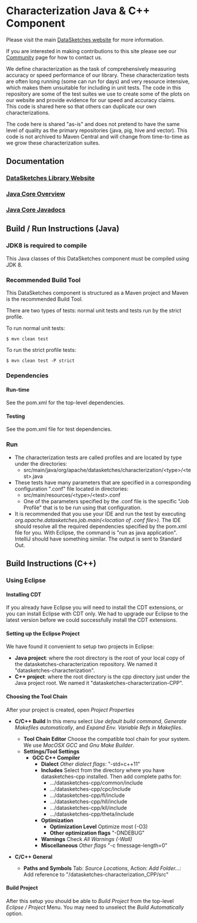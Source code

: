 <!--
    Licensed to the Apache Software Foundation (ASF) under one
    or more contributor license agreements.  See the NOTICE file
    distributed with this work for additional information
    regarding copyright ownership.  The ASF licenses this file
    to you under the Apache License, Version 2.0 (the
    "License"); you may not use this file except in compliance
    with the License.  You may obtain a copy of the License at

      http://www.apache.org/licenses/LICENSE-2.0

    Unless required by applicable law or agreed to in writing,
    software distributed under the License is distributed on an
    "AS IS" BASIS, WITHOUT WARRANTIES OR CONDITIONS OF ANY
    KIND, either express or implied.  See the License for the
    specific language governing permissions and limitations
    under the License.
-->

# Characterization Java & C++ Component

Please visit the main [DataSketches website](https://datasketches.apache.org) for more information. 

If you are interested in making contributions to this site please see our [Community](https://datasketches.apache.org/docs/Community/) page for how to contact us.

We define characterization as the task of comprehensively measuring accuracy 
or speed performance of our library. These characterization tests are often long running 
(some can run for days) and very resource intensive, which makes them unsuitable for including 
in unit tests.  The code in this repository are some of the test suites we use to create 
some of the plots on our website and provide evidence for our speed and accuracy claims.  
This code is shared here so that others can duplicate our own characterizations.

The code here is shared "as-is" and does not pretend to have the same level of quality as the 
primary repositories (java, pig, hive and vector).  This code is not archived to Maven Central 
and will change from time-to-time as we grow these characterization suites.

## Documentation

### [DataSketches Library Website](https://datasketches.apache.org/)

### [Java Core Overview](https://datasketches.apache.org/docs/TheChallenge.html)

### [Java Core Javadocs](https://datasketches.apache.org/api/java/snapshot/apidocs/index.html)

## Build / Run Instructions (Java)

### JDK8 is required to compile
This Java classes of this DataSketches component must be compiled using JDK 8.

### Recommended Build Tool
This DataSketches component is structured as a Maven project and Maven is the recommended Build Tool.

There are two types of tests: normal unit tests and tests run by the strict profile.  

To run normal unit tests:

    $ mvn clean test

To run the strict profile tests:

    $ mvn clean test -P strict

### Dependencies

#### Run-time
See the pom.xml for the top-level dependencies.

#### Testing
See the pom.xml file for test dependencies.

### Run
* The characterization tests are called profiles and are located by type under the directories:
    * src/main/java/org/apache/datasketches/characterization/&lt;type&gt;/&lt;test&gt;.java
* These tests have many parameters that are specified in a corresponding configuration ".conf" file located in directories:
    * src/main/resources/&lt;type&gt;/&lt;test&gt;.conf
    * One of the parameters specified by the .conf file is the specific "Job Profile" that is to be run using that configuration.
* It is recommended that you use your IDE and run the test by executing *org.apache.datasketches.job.main(&lt;location of .conf file&gt;)*. 
The IDE should resolve all the required dependencies specified by the pom.xml file for you.  With Eclipse, the command is "run as java application".
IntelliJ should have something similar.  The output is sent to Standard Out.

## Build Instructions (C++)

### Using Eclipse

#### **Installing CDT** 
If you already have Eclipse you will need to install the CDT extensions, or you can install Eclipse with CDT only.  We had to upgrade our Eclipse to the latest version before we could successfully install the CDT extensions.
#### **Setting up the Eclipse Project** 
We have found it convenient to setup two projects in Eclipse:

* **Java project**: where the root directory is the root of your local copy of the datasketches-characterization repository. We named it "datasketches-characterization".
* **C++ project**: where the root directory is the cpp directory just under the Java project root. We named it "datasketches-characterization-CPP".

#### **Choosing the Tool Chain** 
After your project is created, open *Project Properties*

* **C/C++ Build** In this menu select *Use default build command*, *Generate Makefiles automatically*, and *Expand Env. Variable Refs in Makefiles*.
    
    * **Tool Chain Editor** Choose the compatible tool chain for your system. We use *MacOSX GCC* and *Gnu Make Builder*.
    * **Settings/Tool Settings**
        * **GCC C++ Compiler**
            * **Dialect** *Other dialect flags*: "-std=c++11"
            * **Includes** Select from the directory where you have datasketches-cpp installed. Then add complete paths for:
                * .../datasketches-cpp/common/include
                * .../datasketches-cpp/cpc/include
                * .../datasketches-cpp/fi/include
                * .../datasketches-cpp/hll/include
                * .../datasketches-cpp/kll/include
                * .../datasketches-cpp/theta/include
            * **Optimization**
                * **Optimization Level** Optimize most (-O3)
                * **Other optimization flags** "-DNDEBUG"
            * **Warnings** Check *All Warnings (-Wall)*
            * **Miscellaneous** *Other flags* "-c fmessage-length=0"

* **C/C++ General**
    * **Paths and Symbols** Tab: *Source Locations*, Action: *Add Folder...*: Add reference to "/datasketches-characterization_CPP/src"

#### **Build Project**
After this setup you should be able to *Build Project* from the top-level *Eclipse / Project* Menu.  You may need to unselect the *Build Automatically* option.

